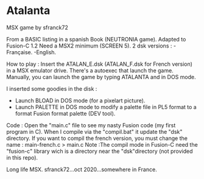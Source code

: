 # Atalanta
MSX game by sfranck72

From a BASIC listing in a spanish Book (NEUTRONIA game).
Adapted to Fusion-C 1.2
Need a MSX2 minimum (SCREEN 5).
2 dsk versions : 
  -Française.
  -English.

How to play :
Insert the ATALAN_E.dsk (ATALAN_F.dsk for French version) in a MSX emulator drive.
There's a autoexec that launch the game.
Manually, you can launch the game by typing ATALANTA and <entry> in DOS mode.

I inserted some goodies in the disk :
- Launch BLOAD in DOS mode (for a pixelart picture).
- Launch PALETTE in DOS mode to modify a palette file in PL5 format to a format Fusion format palette (DEV tool).

Code : 
Open the "main.c" file to see my nasty Fusion code (my first program in C).
When I compile via the "compil.bat" it update the "dsk" directory.
If you want to compil the french version, you must change the name : main-french.c > main.c
Note :The compil mode in Fusion-C need the "fusion-c" library wich is a directory near the "dsk"directory (not provided in this repo).

Long life MSX.
sfranck72...oct 2020...somewhere in France.
